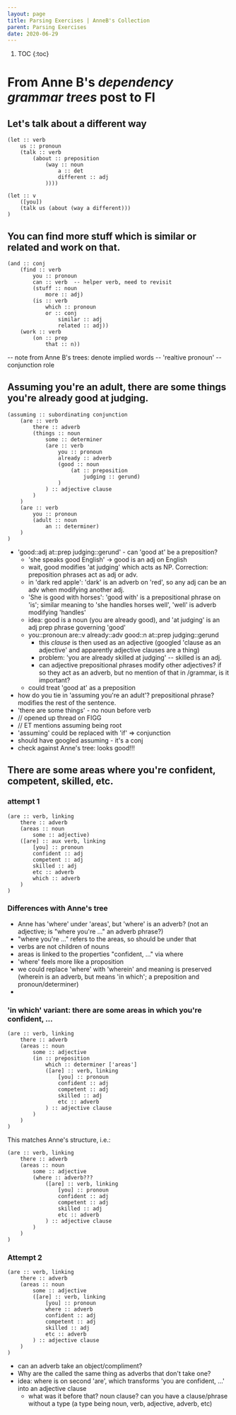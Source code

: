 ```yaml
---
layout: page
title: Parsing Exercises | AnneB's Collection
parent: Parsing Exercises
date: 2020-06-29
---
```


1. TOC
{:toc}

# From Anne B's *dependency grammar trees* post to FI

## Let's talk about a different way

```
(let :: verb
    us :: pronoun
    (talk :: verb
        (about :: preposition
            (way :: noun
                a :: det
                different :: adj
            ))))

(let :: v
    ([you])
    (talk us (about (way a different)))
)
```

## You can find more stuff which is similar or related and work on that.

```
(and :: conj
    (find :: verb
        you :: pronoun
        can :: verb  -- helper verb, need to revisit 
        (stuff :: noun
            more :: adj)
        (is :: verb
            which :: pronoun
            or :: conj
                similar :: adj
                related :: adj))
    (work :: verb
        (on :: prep
            that :: n))
```

-- note from Anne B's trees: denote implied words
-- 'realtive pronoun' -- conjunction role

## Assuming you're an adult, there are some things you're already good at judging.

```
(assuming :: subordinating conjunction
    (are :: verb
        there :: adverb
        (things :: noun
            some :: determiner
            (are :: verb
                you :: pronoun
                already :: adverb
                (good :: noun
                    (at :: preposition
                        judging :: gerund)
                )
            ) :: adjective clause
        )
    )
    (are :: verb
        you :: pronoun
        (adult :: noun
            an :: determiner)
    )
)
```

* 'good::adj at::prep judging::gerund' - can 'good at' be a preposition?
  * 'she speaks good English' -> good is an adj on English
  * wait, good modifies 'at judging' which acts as NP. Correction: preposition phrases act as adj or adv. 
  * in 'dark red apple': 'dark' is an adverb on 'red', so any adj can be an adv when modifying another adj.
  * 'She is good with horses': 'good with' is a prepositional phrase on 'is'; similar meaning to 'she handles horses well', 'well' is adverb modifying 'handles'
  * idea: good is a noun (you are already good), and 'at judging' is an adj prep phrase governing 'good'
  * you::pronoun are::v already::adv good::n at::prep judging::gerund
    * this *clause* is then used as an adjective (googled 'clause as an adjective' and apparently adjective clauses are a thing)
    * problem: 'you are already skilled at judging' -- skilled is an adj.
    * can adjective prepositional phrases modify other adjectives? if so they act as an adverb, but no mention of that in /grammar, is it important?
  * could treat 'good at' as a preposition
* how do you tie in 'assuming you're an adult'? prepositional phrase? modifies the rest of the sentence.
* 'there are some things' - no noun before verb
* // opened up thread on FIGG
* // ET mentions assuming being root
* 'assuming' could be replaced with 'if' => conjunction
* should have googled assuming - it's a conj
* check against Anne's tree: looks good!!!

## There are some areas where you're confident, competent, skilled, etc.

### attempt 1

```
(are :: verb, linking
    there :: adverb
    (areas :: noun
        some :: adjective)
    ([are] :: aux verb, linking
        [you] :: pronoun
        confident :: adj
        competent :: adj
        skilled :: adj
        etc :: adverb
        which :: adverb
    )
)
```

### Differences with Anne's tree

* Anne has 'where' under 'areas', but 'where' is an adverb? (not an adjective; is "where you're ..." an adverb phrase?)
* "where you're ..." refers to the areas, so should be under that
* verbs are not children of nouns
* areas is linked to the properties "confident, ..." via where
* 'where' feels more like a proposition
* we could replace 'where' with 'wherein' and meaning is preserved (wherein is an adverb, but means 'in which'; a preposition and pronoun/determiner)
* 

### 'in which' variant: there are some areas in which you're confident, ...

```
(are :: verb, linking
    there :: adverb
    (areas :: noun
        some :: adjective
        (in :: preposition
            which :: determiner ['areas']
            ([are] :: verb, linking
                [you] :: pronoun
                confident :: adj
                competent :: adj
                skilled :: adj
                etc :: adverb
            ) :: adjective clause
        )
    )
)
```

This matches Anne's structure, i.e.:

```
(are :: verb, linking
    there :: adverb
    (areas :: noun
        some :: adjective
        (where :: adverb???
            ([are] :: verb, linking
                [you] :: pronoun
                confident :: adj
                competent :: adj
                skilled :: adj
                etc :: adverb
            ) :: adjective clause
        )
    )
)
```

### Attempt 2

```
(are :: verb, linking
    there :: adverb
    (areas :: noun
        some :: adjective
        ([are] :: verb, linking
            [you] :: pronoun
            where :: adverb
            confident :: adj
            competent :: adj
            skilled :: adj
            etc :: adverb
        ) :: adjective clause
    )
)
```

* can an adverb take an object/compliment?
* Why are the called the same thing as adverbs that don't take one?
* idea: where is on second 'are', which transforms 'you are confident, ...' into an adjective clause
  * what was it before that? noun clause? can you have a clause/phrase without a type (a type being noun, verb, adjective, adverb, etc)
